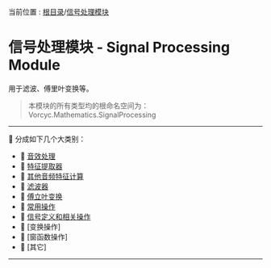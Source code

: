 ﻿
当前位置 : [根目录](README.md)/[信号处理模块](Module_SignalProcessing.md)

# 信号处理模块 - Signal Processing Module

用于滤波、傅里叶变换等。  


> 本模块的所有类型均的根命名空间为：Vorcyc.Mathematics.SignalProcessing

---

:ledger: 分成如下几个大类别：
- :bookmark: [音效处理](Module_SignalProcessing_Effects.md)
- :bookmark: [特征提取器](Module_SignalProcessing_FeatureExtractors.md)
- :bookmark: [其他音频特征计算](Module_SignalProcessing_Features.md)
- :bookmark: [滤波器](Module_SignalProcessing_Filters.md)
- :bookmark: [傅立叶变换](Module_SignalProcessing_Fourier.md)
- :bookmark: [常用操作](Module_SignalProcessing_Operations.md)
- :bookmark: [信号定义和相关操作](Module_SignalProcessing_Signals.md)
- :bookmark: [变换操作]
- :bookmark: [窗函数操作]
- :bookmark: [其它]

---
